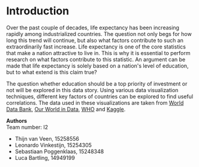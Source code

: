 # Introduction

Over the past couple of decades, life expectancy has been increasing rapidly among industrialized countries. The question not only begs for how long this trend will continue, but also what factors contribute to such an extraordinarily fast increase. Life expectancy is one of the core statistics that make a nation attractive to live in. This is why it is essential to perform research on what factors contribute to this statistic. An argument can be made that life expectancy is solely based on a nation's level of education, but to what extend is this claim true?

The question whether education should be a top priority of investment or not will be explored in this data story. Using various data visualization techniques, different key factors of countries can be explored to find useful correlations. The data used in these visualizations are taken from [World Data Bank](https://datacatalog.worldbank.org/home), [Our World in Data](https://ourworldindata.org/life-expectancy), [WHO](https://immunizationdata.who.int/global?topic=&location=) and [Kaggle](https://www.kaggle.com/datasets/amirhosseinmirzaie/countries-life-expectancy).

**Authors**<br>
Team number: I2

- Thijn van Veen, 15258556
- Leonardo Vinkestijn, 15254305
- Sebastiaan Poggenklaas, 15248348
- Luca Bartling, 14949199